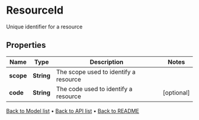 

# ResourceId

Unique identifier for a resource

## Properties

| Name | Type | Description | Notes |
|------------ | ------------- | ------------- | -------------|
|**scope** | **String** | The scope used to identify a resource |  |
|**code** | **String** | The code used to identify a resource |  [optional] |



[Back to Model list](../README.md#documentation-for-models) &#8226; [Back to API list](../README.md#documentation-for-api-endpoints) &#8226; [Back to README](../README.md)


